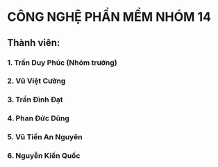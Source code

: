 # CÔNG NGHỆ PHẦN MỀM NHÓM 14

## Thành viên:

### 1. Trần Duy Phúc (Nhóm trưởng)
### 2. Vũ Việt Cường
### 3. Trần Đình Đạt
### 4. Phan Đức Dũng
### 5. Vũ Tiến An Nguyên
### 6. Nguyễn Kiến Quốc
